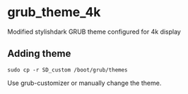 # grub_theme_4k

Modified stylishdark GRUB theme configured for 4k display

## Adding theme

`sudo cp -r SD_custom /boot/grub/themes`

Use grub-customizer or manually change the theme.

